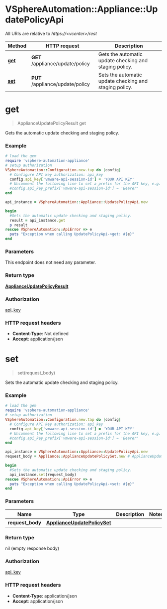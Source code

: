 # VSphereAutomation::Appliance::UpdatePolicyApi

All URIs are relative to *https://&lt;vcenter&gt;/rest*

Method | HTTP request | Description
------------- | ------------- | -------------
[**get**](UpdatePolicyApi.md#get) | **GET** /appliance/update/policy | Gets the automatic update checking and staging policy.
[**set**](UpdatePolicyApi.md#set) | **PUT** /appliance/update/policy | Sets the automatic update checking and staging policy.


# **get**
> ApplianceUpdatePolicyResult get

Gets the automatic update checking and staging policy.

### Example
```ruby
# load the gem
require 'vsphere-automation-appliance'
# setup authorization
VSphereAutomation::Configuration.new.tap do |config|
  # Configure API key authorization: api_key
  config.api_key['vmware-api-session-id'] = 'YOUR API KEY'
  # Uncomment the following line to set a prefix for the API key, e.g. 'Bearer' (defaults to nil)
  #config.api_key_prefix['vmware-api-session-id'] = 'Bearer'
end

api_instance = VSphereAutomation::Appliance::UpdatePolicyApi.new

begin
  #Gets the automatic update checking and staging policy.
  result = api_instance.get
  p result
rescue VSphereAutomation::ApiError => e
  puts "Exception when calling UpdatePolicyApi->get: #{e}"
end
```

### Parameters
This endpoint does not need any parameter.

### Return type

[**ApplianceUpdatePolicyResult**](ApplianceUpdatePolicyResult.md)

### Authorization

[api_key](../README.md#api_key)

### HTTP request headers

 - **Content-Type**: Not defined
 - **Accept**: application/json



# **set**
> set(request_body)

Sets the automatic update checking and staging policy.

### Example
```ruby
# load the gem
require 'vsphere-automation-appliance'
# setup authorization
VSphereAutomation::Configuration.new.tap do |config|
  # Configure API key authorization: api_key
  config.api_key['vmware-api-session-id'] = 'YOUR API KEY'
  # Uncomment the following line to set a prefix for the API key, e.g. 'Bearer' (defaults to nil)
  #config.api_key_prefix['vmware-api-session-id'] = 'Bearer'
end

api_instance = VSphereAutomation::Appliance::UpdatePolicyApi.new
request_body = Appliance::ApplianceUpdatePolicySet.new # ApplianceUpdatePolicySet | 

begin
  #Sets the automatic update checking and staging policy.
  api_instance.set(request_body)
rescue VSphereAutomation::ApiError => e
  puts "Exception when calling UpdatePolicyApi->set: #{e}"
end
```

### Parameters

Name | Type | Description  | Notes
------------- | ------------- | ------------- | -------------
 **request_body** | [**ApplianceUpdatePolicySet**](ApplianceUpdatePolicySet.md)|  | 

### Return type

nil (empty response body)

### Authorization

[api_key](../README.md#api_key)

### HTTP request headers

 - **Content-Type**: application/json
 - **Accept**: application/json



